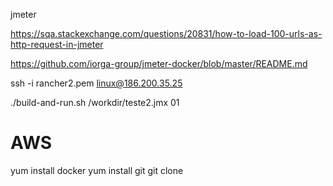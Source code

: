 jmeter


https://sqa.stackexchange.com/questions/20831/how-to-load-100-urls-as-http-request-in-jmeter



https://github.com/iorga-group/jmeter-docker/blob/master/README.md

ssh -i rancher2.pem linux@186.200.35.25

./build-and-run.sh /workdir/teste2.jmx 01

# AWS

yum install docker
yum install git
git clone 